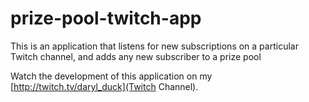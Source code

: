 # prize-pool-twitch-app
This is an application that listens for new subscriptions on a particular Twitch channel, and adds any new subscriber to a prize pool

Watch the development of this application on my [http://twitch.tv/daryl_duck](Twitch Channel).

